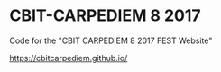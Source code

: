# CBIT-CARPEDIEM 8 2017

Code for the "CBIT CARPEDIEM 8 2017 FEST Website"

https://cbitcarpediem.github.io/